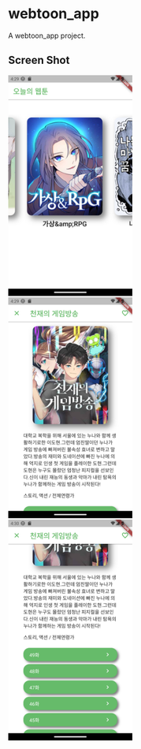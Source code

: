 # webtoon_app

A webtoon_app project.

## Screen Shot
<img src="./images/Screenshot_1686803375.png" width="50%" />

<img src="./images/Screenshot_1686803397.png" width="50%" />

<img src="./images/Screenshot_1686803424.png" width="50%" />
